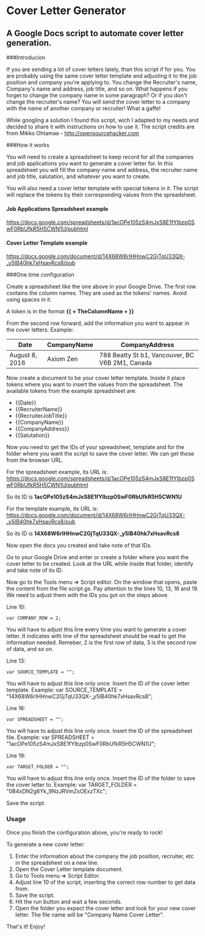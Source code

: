 # Cover Letter Generator

## A Google Docs script to automate cover letter generation.

###Introducion

If you are sending a lot of cover letters lately, than this script if for you.
You are probably using the same cover letter template and adjusting it to the job position and company you're applying to.
You change the Recruiter's name, Company's name and address, job title, and so on.
What happens if you forget to change the company name in some paragraph? Or if you don't change the recruiter's name? You will send the cover letter to a company with the name of another company or recruiter! What a gaffe!

While googling a solution I found this script, wich I adapted to my needs and decided to share it with instructions on how to use it. The script credits are from Mikko Ohtamaa - http://opensourcehacker.com

###How it works

You will need to create a spreadsheet to keep record for all the companies and job applications you want to generate a cover letter for. In this spreadsheet you will fill the company name and address, the recruiter name and job title, salutation, and whatever you want to create.

You will also need a cover letter template with special tokens in it. The script will replace the tokens by their corresponding values from the spreadsheet.

#### Job Applications Spreadsheet example

https://docs.google.com/spreadsheets/d/1acOPe105zS4mJxS8E1fYlbzp0SwF0RbUfkR5H5CWN1U/pubhtml

#### Cover Letter Template example

https://docs.google.com/document/d/14X68W6rIHHnwC2GjTqU33QX-_y5IB40hk7xHsavRcs8/pub


###One time configuration

Create a spreadsheet like the one above in your Google Drive.
The first row contains the column names. They are used as the tokens' names. Avoid using spaces in it.

A token is in the format **{{ + TheColumnName + }}**

From the second row forward, add the information you want to appear in the cover letters.
Example:

| Date             | CompanyName        | CompanyAddress                                    |
| ---------------- | ------------------ | ------------------------------------------------- |
| August 8, 2016   | Axiom Zen          | 788 Beatty St b1, Vancouver, BC V6B 2M1, Canada   |

Now create a document to be your cover letter template.
Inside it place tokens where you want to insert the values from the spreadsheet.
The available tokens from the example spreadsheet are:
* {{Date}}
* {{RecruiterName}}
* {{RecruiterJobTitle}}
* {{CompanyName}}
* {{CompanyAddress}}
* {{Salutation}}

Now you need to get the IDs of your spreadsheet, template and for the folder where you want the script to save the cover letter. We can get those from the browser URL.

For the spreadsheet example, its URL is:
https://docs.google.com/spreadsheets/d/1acOPe105zS4mJxS8E1fYlbzp0SwF0RbUfkR5H5CWN1U/pubhtml

So its ID is **1acOPe105zS4mJxS8E1fYlbzp0SwF0RbUfkR5H5CWN1U**

For the template example, its URL is:
https://docs.google.com/document/d/14X68W6rIHHnwC2GjTqU33QX-_y5IB40hk7xHsavRcs8/pub

So its ID is **14X68W6rIHHnwC2GjTqU33QX-_y5IB40hk7xHsavRcs8**

Now open the docs you created and take note of that IDs.

Go to your Google Drive and enter or create a folder where you want the cover letter to be created.
Look at the URL while inside that folder, identify and take note of its ID.

Now go to the Tools menu => Script editor.
On the window that opens, paste the content from the file script.gs.
Pay attention to the lines 10, 13, 16 and 19. We need to adjust them with the IDs you got on the steps above.

Line 10:
```
var COMPANY_ROW = 2;
```
You will have to adjust this line every time you want to generate a cover letter. It indicates with line of the spreadsheet should be read to get the information needed. Remeber, 2 is the first row of data, 3 is the second row of data, and so on.

Line 13:
```
var SOURCE_TEMPLATE = "";
```
You will have to adjust this line only once. Insert the ID of the cover letter template.
Example: var SOURCE_TEMPLATE = "14X68W6rIHHnwC2GjTqU33QX-_y5IB40hk7xHsavRcs8";

Line 16:
```
var SPREADSHEET = "";
```
You will have to adjust this line only once. Insert the ID of the spreadsheet file.
Example: var SPREADSHEET = "1acOPe105zS4mJxS8E1fYlbzp0SwF0RbUfkR5H5CWN1U";

Line 19:
```
var TARGET_FOLDER = "";
```
You will have to adjust this line only once. Insert the ID of the folder to save the cover letter to.
Example: var TARGET_FOLDER = "0B4xDN2g6Yk_9NzJRVmZsOExzTXc";

Save the script.

### Usage

Once you finish the configuration above, you're ready to rock!

To generate a new cover letter:
1. Enter the information about the company the job position, recruiter, etc in the spreadsheet on a new line.
2. Open the Cover Letter template document.
3. Go to Tools menu => Script Editor.
4. Adjust line 10 of the script, inserting the correct row number to get data from.
5. Save the script.
6. Hit the run button and wait a few seconds.
7. Open the folder you expect the cover letter and look for your new cover letter. The file name will be "Company Name Cover Letter".


That's it!
Enjoy!
